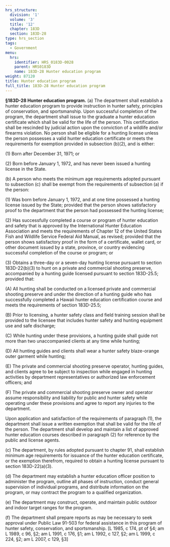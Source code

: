 ```yaml
---
hrs_structure:
  division: '1'
  volume: '3'
  title: '12'
  chapter: 183D
  section: 183D-28
type: hrs_section
tags:
  - Government
menu:
  hrs:
    identifier: HRS_0183D-0028
    parent: HRS0183D
    name: 183D-28 Hunter education program
weight: 87120
title: Hunter education program
full_title: 183D-28 Hunter education program
---
```

**§183D-28 Hunter education program.** (a) The department shall establish a hunter education program to provide instruction in hunter safety, principles of conservation, and sportsmanship. Upon successful completion of the program, the department shall issue to the graduate a hunter education certificate which shall be valid for the life of the person. This certification shall be rescinded by judicial action upon the conviction of a wildlife and/or firearms violation. No person shall be eligible for a hunting license unless the person possesses a valid hunter education certificate or meets the requirements for exemption provided in subsection (b)(2), and is either:

(1) Born after December 31, 1971; or

(2) Born before January 1, 1972, and has never been issued a hunting license in the State.

(b) A person who meets the minimum age requirements adopted pursuant to subsection (c) shall be exempt from the requirements of subsection (a) if the person:

(1) Was born before January 1, 1972, and at one time possessed a hunting license issued by the State; provided that the person shows satisfactory proof to the department that the person had possessed the hunting license;

(2) Has successfully completed a course or program of hunter education and safety that is approved by the International Hunter Education Association and meets the requirements of Chapter 12 of the United States Fish and Wildlife Service Federal Aid Manual, as revised; provided that the person shows satisfactory proof in the form of a certificate, wallet card, or other document issued by a state, province, or country evidencing successful completion of the course or program; or

(3) Obtains a three-day or a seven-day hunting license pursuant to section 183D-22(b)(3) to hunt on a private and commercial shooting preserve, accompanied by a hunting guide licensed pursuant to section 183D-25.5; provided that:

(A) All hunting shall be conducted on a licensed private and commercial shooting preserve and under the direction of a hunting guide who has successfully completed a Hawaii hunter education certification course and meets the requirements of section 183D-25.5;

(B) Prior to licensing, a hunter safety class and field training session shall be provided to the licensee that includes hunter safety and hunting equipment use and safe discharge;

(C) While hunting under these provisions, a hunting guide shall guide not more than two unaccompanied clients at any time while hunting;

(D) All hunting guides and clients shall wear a hunter safety blaze-orange outer garment while hunting;

(E) The private and commercial shooting preserve operator, hunting guides, and clients agree to be subject to inspection while engaged in hunting activities by department representatives or authorized law enforcement officers; and

(F) The private and commercial shooting preserve owner and operator assume responsibility and liability for public and hunter safety while operating under these provisions and agree to report any injuries to the department.

Upon application and satisfaction of the requirements of paragraph (1), the department shall issue a written exemption that shall be valid for the life of the person. The department shall develop and maintain a list of approved hunter education courses described in paragraph (2) for reference by the public and license agents.

(c) The department, by rules adopted pursuant to chapter 91, shall establish minimum age requirements for issuance of the hunter education certificate, or the exemption therefrom, required to obtain a hunting license pursuant to section 183D-22(a)(3).

(d) The department may establish a hunter education officer position to administer the program, outline all phases of instruction, conduct general supervision of individual programs, and distribute information on the program, or may contract the program to a qualified organization.

(e) The department may construct, operate, and maintain public outdoor and indoor target ranges for the program.

(f) The department shall prepare reports as may be necessary to seek approval under Public Law 91-503 for federal assistance in this program of hunter safety, conservation, and sportsmanship. [L 1985, c 174, pt of §4; am L 1989, c 96, §2; am L 1991, c 176, §1; am L 1992, c 127, §2; am L 1999, c 224, §2; am L 2007, c 129, §3]